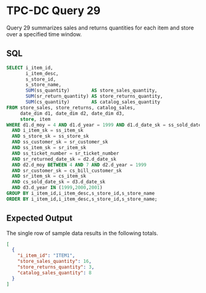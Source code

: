 # TPC-DC Query 29

Query 29 summarizes sales and returns quantities for each item and store over a
specified time window.

## SQL
```sql
SELECT i_item_id,
       i_item_desc,
       s_store_id,
       s_store_name,
       SUM(ss_quantity)        AS store_sales_quantity,
       SUM(sr_return_quantity) AS store_returns_quantity,
       SUM(cs_quantity)        AS catalog_sales_quantity
FROM store_sales, store_returns, catalog_sales,
     date_dim d1, date_dim d2, date_dim d3,
     store, item
WHERE d1.d_moy = 4 AND d1.d_year = 1999 AND d1.d_date_sk = ss_sold_date_sk
  AND i_item_sk = ss_item_sk
  AND s_store_sk = ss_store_sk
  AND ss_customer_sk = sr_customer_sk
  AND ss_item_sk = sr_item_sk
  AND ss_ticket_number = sr_ticket_number
  AND sr_returned_date_sk = d2.d_date_sk
  AND d2.d_moy BETWEEN 4 AND 7 AND d2.d_year = 1999
  AND sr_customer_sk = cs_bill_customer_sk
  AND sr_item_sk = cs_item_sk
  AND cs_sold_date_sk = d3.d_date_sk
  AND d3.d_year IN (1999,2000,2001)
GROUP BY i_item_id,i_item_desc,s_store_id,s_store_name
ORDER BY i_item_id,i_item_desc,s_store_id,s_store_name;
```

## Expected Output
The single row of sample data results in the following totals.
```json
[
  {
    "i_item_id": "ITEM1",
    "store_sales_quantity": 16,
    "store_returns_quantity": 3,
    "catalog_sales_quantity": 8
  }
]
```
